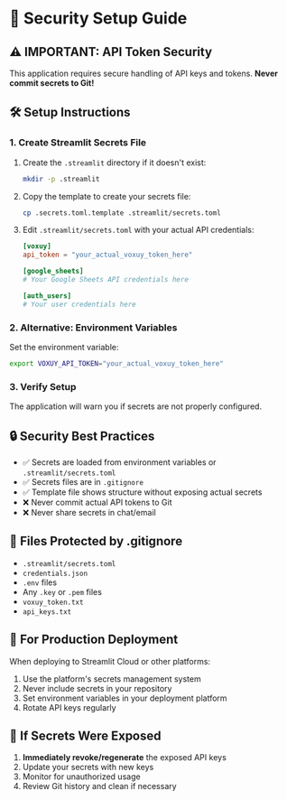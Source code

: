 # 🔐 Security Setup Guide

## ⚠️ IMPORTANT: API Token Security

This application requires secure handling of API keys and tokens. **Never commit secrets to Git!**

## 🛠️ Setup Instructions

### 1. Create Streamlit Secrets File

1. Create the `.streamlit` directory if it doesn't exist:
   ```bash
   mkdir -p .streamlit
   ```

2. Copy the template to create your secrets file:
   ```bash
   cp .secrets.toml.template .streamlit/secrets.toml
   ```

3. Edit `.streamlit/secrets.toml` with your actual API credentials:
   ```toml
   [voxuy]
   api_token = "your_actual_voxuy_token_here"
   
   [google_sheets]
   # Your Google Sheets API credentials here
   
   [auth_users]
   # Your user credentials here
   ```

### 2. Alternative: Environment Variables

Set the environment variable:
```bash
export VOXUY_API_TOKEN="your_actual_voxuy_token_here"
```

### 3. Verify Setup

The application will warn you if secrets are not properly configured.

## 🔒 Security Best Practices

- ✅ Secrets are loaded from environment variables or `.streamlit/secrets.toml`
- ✅ Secrets files are in `.gitignore`
- ✅ Template file shows structure without exposing actual secrets
- ❌ Never commit actual API tokens to Git
- ❌ Never share secrets in chat/email

## 📁 Files Protected by .gitignore

- `.streamlit/secrets.toml`
- `credentials.json`
- `.env` files
- Any `.key` or `.pem` files
- `voxuy_token.txt`
- `api_keys.txt`

## 🔧 For Production Deployment

When deploying to Streamlit Cloud or other platforms:

1. Use the platform's secrets management system
2. Never include secrets in your repository
3. Set environment variables in your deployment platform
4. Rotate API keys regularly

## 🚨 If Secrets Were Exposed

1. **Immediately revoke/regenerate** the exposed API keys
2. Update your secrets with new keys
3. Monitor for unauthorized usage
4. Review Git history and clean if necessary